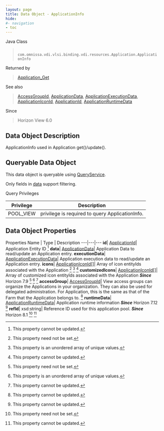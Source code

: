 ```yaml
---
layout: page
title: Data Object - ApplicationInfo
hide:
#- navigation
- toc
---
```






Java Class
> ` com.omnissa.vdi.vlsi.binding.vdi.resources.Application.ApplicationInfo`

Returned by
> [Application_Get](vdi.resources.Application.md#get)

See also
> [AccessGroupId](vdi.entity.AccessGroupId.md), [ApplicationData](vdi.resources.Application.ApplicationData.md), [ApplicationExecutionData](vdi.resources.Application.ApplicationExecutionData.md), [ApplicationIconId](vdi.entity.ApplicationIconId.md), [ApplicationId](vdi.entity.ApplicationId.md), [ApplicationRuntimeData](vdi.resources.Application.ApplicationRuntimeData.md)

Since
> Horizon View 6.0


## Data Object Description

ApplicationInfo used in Application get()/update().

##  Queryable Data Object

This data object is queryable using [QueryService](vdi.query.QueryService.md "QueryService").

Only fields in [data](vdi.resources.Application.ApplicationInfo.md#data) support filtering.

Query Privileges

Privilege |  Description
---|---
POOL_VIEW|  privilege is required to query ApplicationInfo.



## Data Object Properties
Properties
Name |  Type |  Description
---|---|---
**id**| [ApplicationId](vdi.entity.ApplicationId.md)|  Application Entity ID [^2]
**data**| [ApplicationData](vdi.resources.Application.ApplicationData.md)|  Application Data to read/update an Application entry.
**executionData**| [ApplicationExecutionData](vdi.resources.Application.ApplicationExecutionData.md)|  Application execution data to read/update an Application entry.
**icons**| [ApplicationIconId[]](vdi.entity.ApplicationIconId.md)|  Array of icon entityIds associated with the Application [^1] [^14] [^2]
**customizedIcons**| [ApplicationIconId[]](vdi.entity.ApplicationIconId.md)|  Array of customized icon entityIds associated with the Application  **_Since_** Horizon 7.9 [^1] [^14] [^2]
**accessGroup**| [AccessGroupId](vdi.entity.AccessGroupId.md)|  View access groups can organize the Applications in your organization. They can also be used for delegated administration. For Application, this is the same as that of the Farm that the Application belongs to. [^2]
**runtimeData**| [ApplicationRuntimeData](vdi.resources.Application.ApplicationRuntimeData.md)|  Application runtime information  **_Since_** Horizon 7.12 [^2]
**refId**|  xsd:string|  Reference ID used for this application pool.  **_Since_** Horizon 8.1 [^1] [^2]


 


[^1]: This property need not be set.
[^2]: This property cannot be updated.
[^14]: This property is an unordered array of unique values.